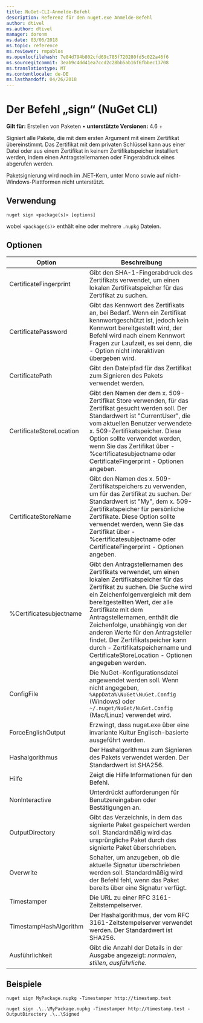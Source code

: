 ```yaml
---
title: NuGet-CLI-Anmelde-Befehl
description: Referenz für den nuget.exe Anmelde-Befehl
author: dtivel
ms.author: dtivel
manager: doronm
ms.date: 03/06/2018
ms.topic: reference
ms.reviewer: rmpablos
ms.openlocfilehash: 7e84d794b802cfd69c785f720280fd5c022a46f6
ms.sourcegitcommit: 3eab9c4dd41ea7ccd2c28bb5ab16f6fbbec13708
ms.translationtype: MT
ms.contentlocale: de-DE
ms.lasthandoff: 04/26/2018
---
```

# <a name="sign-command-nuget-cli"></a>Der Befehl „sign“ (NuGet CLI)

**Gilt für:** Erstellen von Paketen &bullet; **unterstützte Versionen:** 4.6 +

Signiert alle Pakete, die mit dem ersten Argument mit einem Zertifikat übereinstimmt. Das Zertifikat mit dem privaten Schlüssel kann aus einer Datei oder aus einem Zertifikat in keinem Zertifikatspeicher installiert werden, indem einen Antragstellernamen oder Fingerabdruck eines abgerufen werden.

Paketsignierung wird noch im .NET-Kern, unter Mono sowie auf nicht-Windows-Plattformen nicht unterstützt.

## <a name="usage"></a>Verwendung

```cli
nuget sign <package(s)> [options]
```

wobei `<package(s)>` enthält eine oder mehrere `.nupkg` Dateien.

## <a name="options"></a>Optionen

| Option | Beschreibung |
| --- | --- |
| CertificateFingerprint | Gibt den SHA-1-Fingerabdruck des Zertifikats verwendet, um einen lokalen Zertifikatspeicher für das Zertifikat zu suchen. |
| CertificatePassword | Gibt das Kennwort des Zertifikats an, bei Bedarf. Wenn ein Zertifikat kennwortgeschützt ist, jedoch kein Kennwort bereitgestellt wird, der Befehl wird nach einem Kennwort Fragen zur Laufzeit, es sei denn, die - Option nicht interaktiven übergeben wird. |
| CertificatePath | Gibt den Dateipfad für das Zertifikat zum Signieren des Pakets verwendet werden. |
| CertificateStoreLocation | Gibt den Namen der dem x. 509-Zertifikat Store verwenden, für das Zertifikat gesucht werden soll. Der Standardwert ist "CurrentUser", die vom aktuellen Benutzer verwendete x. 509-Zertifikatspeicher. Diese Option sollte verwendet werden, wenn Sie das Zertifikat über - %certificatesubjectname oder CertificateFingerprint - Optionen angeben. |
| CertificateStoreName | Gibt den Namen des x. 509-Zertifikatspeichers zu verwenden, um für das Zertifikat zu suchen. Der Standardwert ist "My", dem x. 509-Zertifikatspeicher für persönliche Zertifikate. Diese Option sollte verwendet werden, wenn Sie das Zertifikat über - %certificatesubjectname oder CertificateFingerprint - Optionen angeben. |
| %Certificatesubjectname | Gibt den Antragstellernamen des Zertifikats verwendet, um einen lokalen Zertifikatspeicher für das Zertifikat zu suchen.  Die Suche wird ein Zeichenfolgenvergleich mit dem bereitgestellten Wert, der alle Zertifikate mit dem Antragstellernamen, enthält die Zeichenfolge, unabhängig von der anderen Werte für den Antragsteller findet.  Der Zertifikatspeicher kann durch - Zertifikatspeichername und CertificateStoreLocation - Optionen angegeben werden. |
| ConfigFile | Die NuGet-Konfigurationsdatei angewendet werden soll. Wenn nicht angegeben, `%AppData%\NuGet\NuGet.Config` (Windows) oder `~/.nuget/NuGet/NuGet.Config` (Mac/Linux) verwendet wird.|
| ForceEnglishOutput | Erzwingt, dass nuget.exe über eine invariante Kultur Englisch-basierte ausgeführt werden. |
| Hashalgorithmus | Der Hashalgorithmus zum Signieren des Pakets verwendet werden. Der Standardwert ist SHA256. |
| Hilfe | Zeigt die Hilfe Informationen für den Befehl. |
| NonInteractive | Unterdrückt aufforderungen für Benutzereingaben oder Bestätigungen an. |
| OutputDirectory | Gibt das Verzeichnis, in dem das signierte Paket gespeichert werden soll. Standardmäßig wird das ursprüngliche Paket durch das signierte Paket überschrieben. |
| Overwrite | Schalter, um anzugeben, ob die aktuelle Signatur überschrieben werden soll. Standardmäßig wird der Befehl fehl, wenn das Paket bereits über eine Signatur verfügt. |
| Timestamper | Die URL zu einer RFC 3161-Zeitstempelserver. |
| TimestampHashAlgorithm | Der Hashalgorithmus, der vom RFC 3161-Zeitstempelserver verwendet werden. Der Standardwert ist SHA256. |
| Ausführlichkeit | Gibt die Anzahl der Details in der Ausgabe angezeigt: *normalen*, *stillen*, *ausführliche*. |

## <a name="examples"></a>Beispiele

```cli
nuget sign MyPackage.nupkg -Timestamper http://timestamp.test

nuget sign .\..\MyPackage.nupkg -Timestamper http://timestamp.test -OutputDirectory .\..\Signed
```